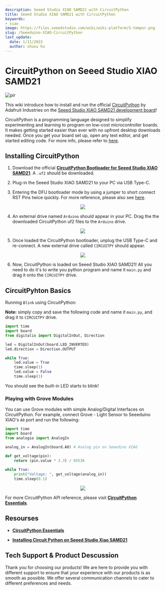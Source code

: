 ```yaml
---
description: Seeed Studio XIAO SAMD21 with CircuitPython
title: Seeed Studio XIAO SAMD21 with CircuitPython
keywords:
- xiao
image: https://files.seeedstudio.com/wiki/wiki-platform/S-tempor.png
slug: /Seeeduino-XIAO-CircuitPython
last_update:
  date: 1/11/2023
  author: shuxu hu
---
```


# CircuitPython on Seeed Studio XIAO SAMD21

<!-- ![](https://files.seeedstudio.com/wiki/Circuitpython-XIAO/XIAO-CP.png) -->
  <p style={{textAlign: 'center'}}><img src="https://files.seeedstudio.com/wiki/Circuitpython-XIAO/XIAO-CP.png" alt="pir" width={600} height="auto" /></p>

This wiki introduce how to install and run the official [CircuitPython](https://circuitpython.org/) by Adafruit Industries on the [Seeed Studio XIAO SAMD21 development board](https://www.seeedstudio.com/Seeeduino-XIAO-Arduino-Microcontroller-SAMD21-Cortex-M0+-p-4426.html)!

CircuitPython is a programming language designed to simplify experimenting and learning to program on low-cost microcontroller boards. It makes getting started easier than ever with no upfront desktop downloads needed. Once you get your board set up, open any text editor, and get started editing code. For more info, please refer to [here](https://learn.adafruit.com/welcome-to-circuitpython/what-is-circuitpython).

## Installing CircuitPython

1. Download the official [**CircuitPython Bootloader for Seeed Studio XIAO SAMD21**](https://circuitpython.org/board/seeeduino_xiao/). A `.uf2` should be downloaded.

2. Plug-in the Seeed Studio XIAO SAMD21 to your PC via USB Type-C.

3. Entering the DFU bootloader mode by using a jumper to short connect RST Pins twice quickly. For more reference, please also see [here](https://wiki.seeedstudio.com/Seeeduino-XIAO/#reset).

<div align="center"><img src="https://files.seeedstudio.com/wiki/Seeeduino-XIAO/img/XIAO-reset.gif" /></div>


4. An external drive named `Arduino` should appear in your PC. Drag the the downloaded CircuitPython uf2 files to the `Arduino` drive.

<div align="center"><img src="https://files.seeedstudio.com/wiki/Circuitpython-XIAO/df2.png" /></div>


5. Once loaded the CircuitPython bootloader, unplug the USB Type-C and re-connect. A new external drive called `CIRCUITPY` should appear.

<div align="center"><img src="https://files.seeedstudio.com/wiki/Circuitpython-XIAO/df2-2.png" /></div>

6. Now, CircuitPython is loaded on Seeed Studio XIAO SAMD21! All you need to do it's to write you python program and name it `main.py` and drag it onto the `CIRCUITPY` drive.

## CircuitPyhton Basics

Running `Blink` using CircuitPython:

**Note:** simply copy and save the following code and name it `main.py`, and drag it to `CIRCUITPY` drive.

```py
import time
import board
from digitalio import DigitalInOut, Direction

led = DigitalInOut(board.LED_INVERTED)
led.direction = Direction.OUTPUT

while True:
    led.value = True
    time.sleep(1)
    led.value = False
    time.sleep(1)
```

You should see the built-in LED starts to blink!

### Playing with Grove Modules

You can use Grove modules with simple Analog/Digital Interfaces on CircuitPython. For example, connect Grove - Light Sensor to Seeeduino XIAO's `A0` port and run the following:

```py
import time
import board
from analogio import AnalogIn

analog_in = AnalogIn(board.A0) # Analog pin on Seeedino XIAO

def get_voltage(pin):
    return (pin.value * 3.3) / 65536
 
while True:
    print("Voltage: ", get_voltage(analog_in))
    time.sleep(0.1)
```

<div align="center"><img src="https://files.seeedstudio.com/wiki/Circuitpython-XIAO/CP.png" /></div>


For more CircuitPython API reference, please visit [**CircuitPython Essentials**](https://learn.adafruit.com/circuitpython-essentials/circuitpython-essentials).

## Resourses

- [**CircuitPython Essentials**](https://learn.adafruit.com/circuitpython-essentials/circuitpython-essentials)

- [**Installing Circuit Python on Seeed Studio Xiao SAMD21**](https://makeandymake.github.io/2020/05/02/installing-circuitpython-on-seeeduino-xiao.html)

## Tech Support & Product Descussion


Thank you for choosing our products! We are here to provide you with different support to ensure that your experience with our products is as smooth as possible. We offer several communication channels to cater to different preferences and needs.

<div class="button_tech_support_container">
<a href="https://forum.seeedstudio.com/" class="button_forum"></a> 
<a href="https://www.seeedstudio.com/contacts" class="button_email"></a>
</div>

<div class="button_tech_support_container">
<a href="https://discord.gg/eWkprNDMU7" class="button_discord"></a> 
<a href="https://github.com/Seeed-Studio/wiki-documents/discussions/69" class="button_discussion"></a>
</div>